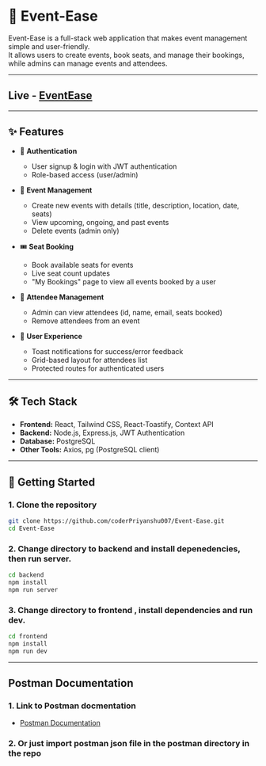 # 🎉 Event-Ease

Event-Ease is a full-stack web application that makes event management simple and user-friendly.  
It allows users to create events, book seats, and manage their bookings, while admins can manage events and attendees.

---

## Live - [EventEase](https://event-ease-khaki.vercel.app)


---

## ✨ Features

- 🔐 **Authentication**
  - User signup & login with JWT authentication
  - Role-based access (user/admin)

- 📅 **Event Management**
  - Create new events with details (title, description, location, date, seats)
  - View upcoming, ongoing, and past events
  - Delete events (admin only)

- 🎟 **Seat Booking**
  - Book available seats for events
  - Live seat count updates
  - "My Bookings" page to view all events booked by a user

- 👥 **Attendee Management**
  - Admin can view attendees (id, name, email, seats booked)
  - Remove attendees from an event

- 🔔 **User Experience**
  - Toast notifications for success/error feedback
  - Grid-based layout for attendees list
  - Protected routes for authenticated users

---

## 🛠 Tech Stack

- **Frontend:** React, Tailwind CSS, React-Toastify, Context API  
- **Backend:** Node.js, Express.js, JWT Authentication  
- **Database:** PostgreSQL  
- **Other Tools:** Axios, pg (PostgreSQL client)  



---

## 🚀 Getting Started

### 1. Clone the repository
```bash
git clone https://github.com/coderPriyanshu007/Event-Ease.git
cd Event-Ease

```

### 2. Change directory to backend and install depenedencies, then run server.
```bash
cd backend
npm install
npm run server

```

### 3. Change directory to frontend , install dependencies and run dev. 
```bash
cd frontend
npm install
npm run dev

```

---

## Postman Documentation

### 1. Link to Postman docmentation
- [Postman Documentation](https://documenter.getpostman.com/view/48936818/2sB3QFSCgk)


### 2. Or just import postman json file in the postman directory in the repo

